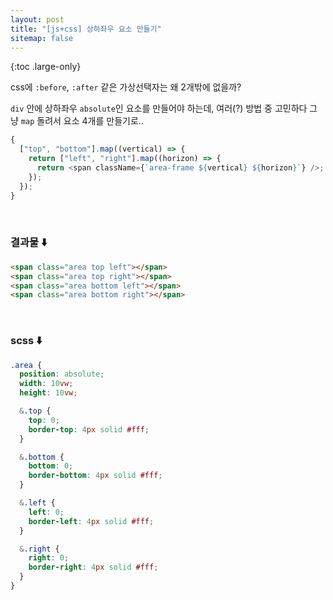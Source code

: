 ```yaml
---
layout: post
title: "[js+css] 상하좌우 요소 만들기"
sitemap: false
---
```


{:toc .large-only}

css에 `:before`, `:after` 같은 가상선택자는 왜 2개밖에 없을까?

`div` 안에 상하좌우 `absolute`인 요소를 만들어야 하는데, 여러(?) 방법 중 고민하다 그냥 `map` 돌려서 요소 4개를 만들기로..

```js
{
  ["top", "bottom"].map((vertical) => {
    return ["left", "right"].map((horizon) => {
      return <span className={`area-frame ${vertical} ${horizon}`} />;
    });
  });
}
```

<br/>

### 결과물 ⬇️

```html
<span class="area top left"></span>
<span class="area top right"></span>
<span class="area bottom left"></span>
<span class="area bottom right"></span>
```

<br/>

### scss ⬇️

```scss
.area {
  position: absolute;
  width: 10vw;
  height: 10vw;

  &.top {
    top: 0;
    border-top: 4px solid #fff;
  }

  &.bottom {
    bottom: 0;
    border-bottom: 4px solid #fff;
  }

  &.left {
    left: 0;
    border-left: 4px solid #fff;
  }

  &.right {
    right: 0;
    border-right: 4px solid #fff;
  }
}
```
